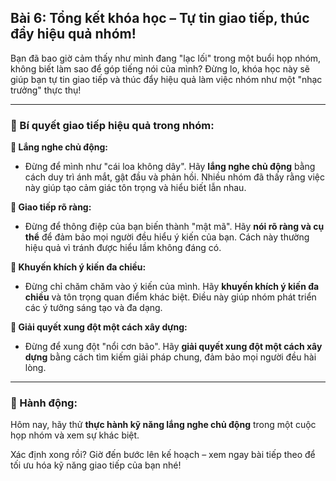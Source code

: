 ## Bài 6: Tổng kết khóa học – Tự tin giao tiếp, thúc đẩy hiệu quả nhóm!

Bạn đã bao giờ cảm thấy như mình đang "lạc lối" trong một buổi họp nhóm, không biết làm sao để góp tiếng nói của mình? Đừng lo, khóa học này sẽ giúp bạn tự tin giao tiếp và thúc đẩy hiệu quả làm việc nhóm như một "nhạc trưởng" thực thụ!

---

### 📌 Bí quyết giao tiếp hiệu quả trong nhóm:

**🔹 Lắng nghe chủ động:**
- Đừng để mình như "cái loa không dây". Hãy **lắng nghe chủ động** bằng cách duy trì ánh mắt, gật đầu và phản hồi. Nhiều nhóm đã thấy rằng việc này giúp tạo cảm giác tôn trọng và hiểu biết lẫn nhau.

**🔹 Giao tiếp rõ ràng:**
- Đừng để thông điệp của bạn biến thành "mật mã". Hãy **nói rõ ràng và cụ thể** để đảm bảo mọi người đều hiểu ý kiến của bạn. Cách này thường hiệu quả vì tránh được hiểu lầm không đáng có.

**🔹 Khuyến khích ý kiến đa chiều:**
- Đừng chỉ chăm chăm vào ý kiến của mình. Hãy **khuyến khích ý kiến đa chiều** và tôn trọng quan điểm khác biệt. Điều này giúp nhóm phát triển các ý tưởng sáng tạo và đa dạng.

**🔹 Giải quyết xung đột một cách xây dựng:**
- Đừng để xung đột "nổi cơn bão". Hãy **giải quyết xung đột một cách xây dựng** bằng cách tìm kiếm giải pháp chung, đảm bảo mọi người đều hài lòng.

---

### 🚀 Hành động:

Hôm nay, hãy thử **thực hành kỹ năng lắng nghe chủ động** trong một cuộc họp nhóm và xem sự khác biệt.

Xác định xong rồi? Giờ đến bước lên kế hoạch – xem ngay bài tiếp theo để tối ưu hóa kỹ năng giao tiếp của bạn nhé!
